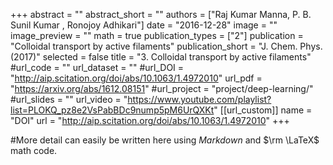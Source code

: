 +++
abstract = ""
abstract_short = ""
authors = ["Raj Kumar Manna, P. B. Sunil Kumar , Ronojoy Adhikari"]
date = "2016-12-28"
image = ""
image_preview = ""
math = true
publication_types = ["2"]
publication = "Colloidal transport by active filaments"
publication_short = "J. Chem. Phys. (2017)"
selected = false
title = "3. Colloidal transport by active filaments"
#url_code = ""
url_dataset = ""
#url_DOI = "http://aip.scitation.org/doi/abs/10.1063/1.4972010"
url_pdf = "https://arxiv.org/abs/1612.08151"
#url_project = "project/deep-learning/"
#url_slides = ""
url_video = "https://www.youtube.com/playlist?list=PLOKQ_pz8e2VsPabBDc9nump5pM6UrQXKt"
[[url_custom]]
    name = "DOI"
    url = "http://aip.scitation.org/doi/abs/10.1063/1.4972010"
+++

#More detail can easily be written here using *Markdown* and $\rm \LaTeX$ math code.
